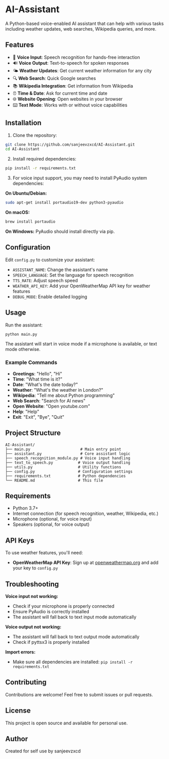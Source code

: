 # AI-Assistant
A Python-based voice-enabled AI assistant that can help with various tasks including weather updates, web searches, Wikipedia queries, and more.

## Features

- 🎤 **Voice Input**: Speech recognition for hands-free interaction
- 🔊 **Voice Output**: Text-to-speech for spoken responses
- 🌤️ **Weather Updates**: Get current weather information for any city
- 🔍 **Web Search**: Quick Google searches
- 📚 **Wikipedia Integration**: Get information from Wikipedia
- ⏰ **Time & Date**: Ask for current time and date
- 🌐 **Website Opening**: Open websites in your browser
- ⌨️ **Text Mode**: Works with or without voice capabilities

## Installation

1. Clone the repository:
```bash
git clone https://github.com/sanjeevzxcd/AI-Assistant.git
cd AI-Assistant
```

2. Install required dependencies:
```bash
pip install -r requirements.txt
```

3. For voice input support, you may need to install PyAudio system dependencies:

**On Ubuntu/Debian:**
```bash
sudo apt-get install portaudio19-dev python3-pyaudio
```

**On macOS:**
```bash
brew install portaudio
```

**On Windows:**
PyAudio should install directly via pip.

## Configuration

Edit `config.py` to customize your assistant:

- `ASSISTANT_NAME`: Change the assistant's name
- `SPEECH_LANGUAGE`: Set the language for speech recognition
- `TTS_RATE`: Adjust speech speed
- `WEATHER_API_KEY`: Add your OpenWeatherMap API key for weather features
- `DEBUG_MODE`: Enable detailed logging

## Usage

Run the assistant:
```bash
python main.py
```

The assistant will start in voice mode if a microphone is available, or text mode otherwise.

### Example Commands

- **Greetings**: "Hello", "Hi"
- **Time**: "What time is it?"
- **Date**: "What's the date today?"
- **Weather**: "What's the weather in London?"
- **Wikipedia**: "Tell me about Python programming"
- **Web Search**: "Search for AI news"
- **Open Website**: "Open youtube.com"
- **Help**: "Help"
- **Exit**: "Exit", "Bye", "Quit"

## Project Structure

```
AI-Assistant/
├── main.py                      # Main entry point
├── assistant.py                 # Core assistant logic
├── speech_recognition_module.py # Voice input handling
├── text_to_speech.py           # Voice output handling
├── utils.py                    # Utility functions
├── config.py                   # Configuration settings
├── requirements.txt            # Python dependencies
└── README.md                   # This file
```

## Requirements

- Python 3.7+
- Internet connection (for speech recognition, weather, Wikipedia, etc.)
- Microphone (optional, for voice input)
- Speakers (optional, for voice output)

## API Keys

To use weather features, you'll need:
- **OpenWeatherMap API Key**: Sign up at [openweathermap.org](https://openweathermap.org/api) and add your key to `config.py`

## Troubleshooting

**Voice input not working:**
- Check if your microphone is properly connected
- Ensure PyAudio is correctly installed
- The assistant will fall back to text input mode automatically

**Voice output not working:**
- The assistant will fall back to text output mode automatically
- Check if pyttsx3 is properly installed

**Import errors:**
- Make sure all dependencies are installed: `pip install -r requirements.txt`

## Contributing

Contributions are welcome! Feel free to submit issues or pull requests.

## License

This project is open source and available for personal use.

## Author

Created for self use by sanjeevzxcd
